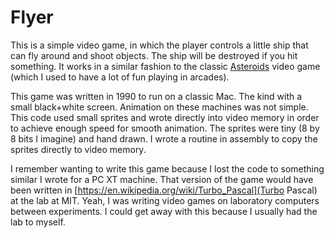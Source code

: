# Flyer

This is a simple video game, in which the player controls a little ship
that can fly around and shoot objects. The ship will be destroyed
if you hit something. It works in a similar fashion to the classic
[Asteroids](https://en.wikipedia.org/wiki/Asteroids_(video_game))
video game (which I used to have a lot of fun playing in arcades).

This game was written in 1990 to run on a classic Mac.
The kind with a small black+white screen. Animation on these 
machines was not simple. This code used small sprites and wrote
directly into video memory in order to achieve enough speed
for smooth animation. The sprites were tiny (8 by 8 bits I 
imagine) and hand drawn. I wrote a routine in assembly to
copy the sprites directly to video memory.

I remember wanting to write this game because I lost the code
to something similar I wrote for a PC XT machine. That version
of the game would have been written in 
[https://en.wikipedia.org/wiki/Turbo_Pascal](Turbo Pascal) at 
the lab at MIT. Yeah, I was writing video games on laboratory
computers between experiments. I could get away with this because
I usually had the lab to myself.